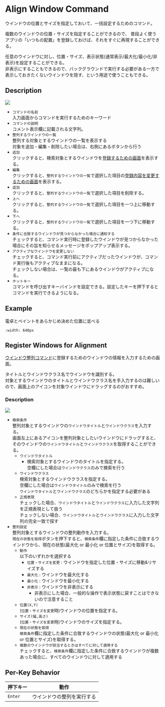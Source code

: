 # Align Window Command

ウインドウの位置とサイズを指定しておいて、一括設定するためのコマンド。  

複数のウインドウの位置・サイズを指定することができるので、
普段よく使うアプリの「いつもの配置」を登録しておけば、それをすぐに再現することができる。

任意のウインドウに対し、位置・サイズ、表示状態(通常表示/最大化/最小化/非表示)を設定することができる。  
非表示にすることもできるので、バックグラウンドで実行する必要がある一方で表示しておきたくないウインドウを隠す、という用途で使うこともできる。

## Description

![](../image/edit-alignwindowcommand.png)

- `コマンドの名前`  
入力画面からコマンドを実行するためのキーワード
- `コマンドの説明`  
コメント表示欄に記載される文字列。
- `整列するウインドウの一覧`  
整列する対象とするウインドウの一覧を表示する  
対象を追加・編集・削除したい場合は、右側にあるボタンから行う
- `追加`  
クリックすると、検索対象とするウインドウを[登録するための画面](/user-command/align-window.md#register-windows-for-alignment)を表示する。
- `編集`  
クリックすると、`整列するウインドウの一覧`で選択した項目の[登録内容を変更するための画面](/user-command/align-window.md#register-windows-for-alignment)を表示する。
- `追加`  
クリックすると、`整列するウインドウの一覧`で選択した項目を削除する。
- `上へ`  
クリックすると、`整列するウインドウの一覧`で選択した項目を一つ上に移動する。
- `下へ`  
クリックすると、`整列するウインドウの一覧`で選択した項目を一つ下に移動する。
- `条件に合致するウインドウが見つからなかった場合に通知する`  
チェックすると、コマンド実行時に登録したウインドウが見つからなかった場合にその旨を知らせるメッセージをポップアップ表示する。
- `アクティブなウインドウを変更しない`  
チェックすると、コマンド実行前にアクティブだったウインドウが、コマンド実行後もアクティブなままになる。  
チェックしない場合は、一覧の最も下にあるウインドウがアクティブになる。
- `ホットキー`  
コマンドを呼び出すキーバインドを設定できる。設定したキーを押下するとコマンドを実行できるようになる。

## Example

電卓とペイントをあらかじめ決めた位置に並べる

```{figure} ../image/alignwindowsample.gif
:width: 640px
```

## Register Windows for Alignment

[ウインドウ整列コマンド](#)に登録するためのウインドウの情報を入力するための画面。  

タイトルとウインドウクラス名でウインドウを識別する。  
対象とするウインドウのタイトルとウインドウクラス名を手入力するのは難しいので、画面上のアイコンを対象ウインドウにドラッグするのがおすすめ。

### Description

![](../image/edit-alignwindowitemcommand.png)

- `検索条件`  
整列対象とするウインドウの`ウインドウタイトル`と`ウインドウクラス`を入力する。  
画面左上にあるアイコンを整列対象としたいウインドウにドラッグすると、そのウインドウの`ウインドウタイトル`と`ウインドウクラス`を取得することができる。
  - `ウインドウタイトル`
    - 検索対象とするウインドウのタイトルを指定する。  
空欄にした場合は`ウインドウクラス`のみで検索を行う
  - `ウインドウクラス`  
検索対象とするウインドウクラスを指定する。  
空欄にした場合は`ウインドウタイトル`のみで検索を行う  
`ウインドウタイトル`と`ウインドウクラス`のどちらかを指定する必要がある
  - `正規表現`  
チェックした場合、`ウインドウタイトル`と`ウインドウクラス`に入力した文字列を正規表現として扱う  
チェックしない場合、`ウインドウタイトル`と`ウインドウクラス`に入力した文字列の完全一致で探す
- `整列設定`  
整列対象とするウインドウの整列動作を入力する。  
`現在の状態を取得`ボタンを押下すると、`検索条件`欄に指定した条件に合致するウインドウから、現在の状態(最大化 or 最小化 or 位置とサイズ)を取得する。
  - `動作`  
以下のいずれかを選択する
    - `位置・サイズを変更` : ウインドウを指定した位置・サイズに移動&リサイズする
    - `最大化` : ウインドウを最大化する
    - `最小化` : ウインドウを最小化する
    - `非表示` : ウインドウを非表示にする
      - 非表示にした場合、一般的な操作で表示状態に戻すことはできないので注意すること
  - `位置(X,Y)`  
(`位置・サイズを変更`時)ウインドウの位置を指定する。
  - `サイズ(幅,高さ)`  
(`位置・サイズを変更`時)ウインドウのサイズを指定する。
  - `現在の状態を取得`  
`検索条件`欄に指定した条件に合致するウインドウの状態(最大化 or 最小化 or 位置とサイズ)を取得する。
  - `複数のウインドウが該当するときはすべてに対して適用する`  
チェックすると、`検索条件`欄に指定した条件に合致するウインドウが複数あった場合に、すべてのウインドウに対して適用する

## Per-Key Behavior

|押下キー|動作|
|--|--|
|`Enter`|ウインドウの整列を実行する|

